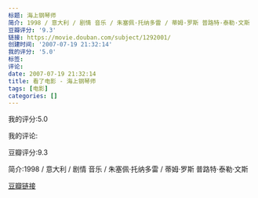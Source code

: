 ```yaml
---
标题: 海上钢琴师
简介: 1998 / 意大利 / 剧情 音乐 / 朱塞佩·托纳多雷 / 蒂姆·罗斯 普路特·泰勒·文斯
豆瓣评分: '9.3'
链接: https://movie.douban.com/subject/1292001/
创建时间: '2007-07-19 21:32:14'
我的评分: '5.0'
标签:
评论:
date: 2007-07-19 21:32:14
title: 看了电影 - 海上钢琴师
tags: [电影]
categories: []
---
```


我的评分:5.0

我的评论:

豆瓣评分:9.3

简介:1998 / 意大利 / 剧情 音乐 / 朱塞佩·托纳多雷 / 蒂姆·罗斯 普路特·泰勒·文斯

[豆瓣链接](https://movie.douban.com/subject/1292001/)

